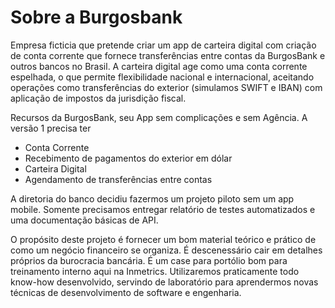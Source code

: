 # Sobre a Burgosbank

Empresa ficticia que pretende criar um app de carteira digital com criação de conta corrente que fornece transferências entre contas da BurgosBank e outros bancos no Brasil. A carteira digital age como uma conta corrente espelhada, o que permite flexibilidade nacional e internacional, aceitando operações como transferências do exterior (simulamos SWIFT e IBAN) com aplicação de impostos da jurisdição fiscal.
 
Recursos da BurgosBank, seu App sem complicações e sem Agência. A versão 1 precisa ter

* Conta Corrente
* Recebimento de pagamentos do exterior em dólar
* Carteira Digital
* Agendamento de transferências entre contas
 
A diretoria do banco decidiu fazermos um projeto piloto sem um app mobile. Somente precisamos entregar relatório de testes automatizados e uma documentação básicas de API. 

O propósito deste projeto é fornecer um bom material teórico e prático de como um negócio financeiro se organiza. É descenessário cair em detalhes próprios da burocracia bancária. É um case para portólio bom para treinamento interno aqui na Inmetrics. Utilizaremos praticamente todo know-how desenvolvido, servindo de laboratório para aprendermos novas técnicas de desenvolvimento de software e engenharia.
